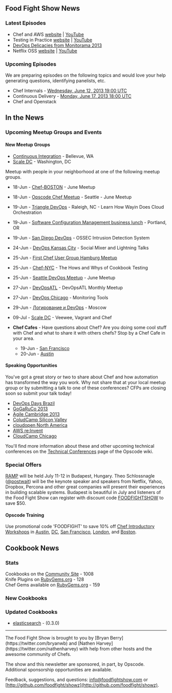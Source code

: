 Food Fight Show News
-------------------

### Latest Episodes
* Chef and AWS [website](http://foodfightshow.org/2013/06/amazon-web-services.html) | [YouTube](http://www.youtube.com/watch?v=b8LXZMjVi1A)
* Testing in Practice [website](http://foodfightshow.org/2013/05/testing-in-practice.html) | [YouTube](http://www.youtube.com/watch?v=DhcXXOIerIc)
* [DevOps Delicacies from Monitorama 2013](http://foodfightshow.org/2013/05/monitorama-2013.html)
* Netflix OSS [website](http://foodfightshow.org/2013/05/netflix-oss.html) | [YouTube](http://www.youtube.com/watch?v=A69uTnfQgB8)

### Upcoming Episodes
We are preparing episodes on the following topics and would love your help generating questions, identifying panelists, etc.

* Chef Internals - [Wednesday, June 12, 2013 19:00 UTC](http://www.timeanddate.com/worldclock/fixedtime.html?msg=Food+Fight+Show+-+Chef+Internals&iso=20130612T15&p1=1928&ah=1)
* Continuous Delivery - [Monday, June 17, 2013 18:00 UTC](http://www.timeanddate.com/worldclock/fixedtime.html?msg=Food+Fight+Show+-+Continuous+Delivery&iso=20130617T14&p1=1928)
* Chef and Openstack

In the News
-----------

### Upcoming Meetup Groups and Events

#### New Meetup Groups
- [Continuous Integration](http://www.meetup.com/Continuous-integration/) - Bellevue, WA
- [Scale DC](http://www.meetup.com/Scale-DC) - Washington, DC

Meetup with people in your neighborhood at one of the following meetup groups.

* 18-Jun - [Chef-BOSTON](http://www.meetup.com/Chef-BOSTON/events/114190842/) - June Meetup
* 18-Jun - [Opscode Chef Meetup](http://www.meetup.com/Opscode-Chef-Meetup/events/qbscvdyrjbxb/) - Seattle - June Meetup
* 19-Jun - [Triangle DevOps](http://www.meetup.com/Triangle-DevOps/events/121662952/) - Raleigh, NC - Learn How Wayin Does Cloud Orchestration
* 19-Jun - [Software Configuration Management business lunch](http://calagator.org/events/1250464265) - Portland, OR
* 19-Jun - [San Diego DevOps](http://www.meetup.com/sddevops/events/110022532/) - OSSEC Intrusion Detection System
* 24-Jun - [DevOps Kansas City](http://www.meetup.com/DevOps-Kansas-City/events/121035052/) - Social Mixer and Lightning Talks
* 25-Jun - [First Chef User Group Hamburg Meetup](http://www.meetup.com/Chef-User-Group-Hamburg/events/122050692/)
* 25-Jun - [Chef-NYC](http://www.meetup.com/Chef-NYC/events/122219772/) - The Hows and Whys of Cookbook Testing
* 25-Jun - [Seattle DevOps Meetup](http://www.meetup.com/Seattle-DevOps-Meetup-Group/events/102632382/) - June Meetup
* 27-Jun - [DevOpsATL](http://www.meetup.com/DevOpsATL/events/119242842/) - DevOpsATL Monthly Meetup
* 27-Jun - [DevOps Chicago](http://www.meetup.com/devops/events/119916312/) - Monitoring Tools
* 29-Jun - [Логирование и DevOps](http://www.meetup.com/DevOps-Moscow-in-Russian/events/120833962/) - Moscow
* 09-Jul - [Scale DC](http://www.meetup.com/Scale-DC/events/122924802/) - Veewee, Vagrant and Chef

* **Chef Cafes** - Have questions about Chef? Are you doing some cool stuff with Chef and what to share it with others chefs?  Stop by a Chef Cafe in your area.
  * 19-Jun - [San Francisco](http://www.meetup.com/The-Bay-Area-Chef-User-Group/events/111551612/)
  * 20-Jun - [Austin](http://austinchefcafe0613-eorg.eventbrite.com/) 


#### Speaking Opportunities

You've got a great story or two to share about Chef and how automation has transformed the way you work.  Why not share that at your local meetup group or by submitting a talk to one of these conferences?  CFPs are closing soon so submit your talk today!

* [DevOps Days Brazil](http://www.devopsdays.org/events/2013-brazil/propose/)
* [GoGaRuCo 2013](http://gogaruco.wufoo.com/forms/gogaruco-2013-call-for-proposals/)
* [Agile Cambridge 2013](http://lanyrd.com/2013/agile-cambridge/calls/qpxh/)
* [ColudCamp Silicon Valley](http://www.cloudcamp.org/siliconvalley/380)
* [cloudopen North America](http://events.linuxfoundation.org/events/cloudopen-north-america/program/cfp)
* [AWS re:Invent](https://reinvent.activeevents.com/portal/cfp/cfpLogin.ww)
* [CloudCamp Chicago](http://www.cloudcamp.org/chicago/378)

You'll find more information about these and other upcoming technical conferences on the [Technical Conferences](http://wiki.opscode.com/display/chef/Technical+Conferences) page of the Opscode wiki.

###  Special Offers

[RAMP](http://rampconf.com/) will be held July 11-12 in Budapest, Hungary.  Theo Schlossnagle ([@postwait](http://twitter.com/postwait)) will be the keynote speaker and speakers from Netflix, Yahoo, Dropbox, Percona and other great companies will present their experiences in building scalable systems.  Budapest is beautiful in July and listeners of the Food Fight Show can register with discount code [FOODFIGHTSHOW](http://rampconf.eventbrite.com/?discount=FOODFIGHTSHOW) to save $50.


#### Opscode Training

Use promotional code 'FOODFIGHT' to save 10% off [Chef Introductory Workshops](http://opscode.eventbrite.com/) in [Austin](http://www.eventbrite.com/event/5854090743/), [DC](http://www.eventbrite.com/event/6652009339/), [San Francisco](http://www.eventbrite.com/event/6651822781/), [London](http://www.eventbrite.com/event/6824445099/eorg), and [Boston](http://www.eventbrite.com/event/6652057483/).


Cookbook News<a name="cookbooks"></a>
-------------
### Stats

Cookbooks on the [Community Site](http://community.opscode.com) - 1008  
Knife Plugins on [RubyGems.org](http://rubygems.org) - 128  
Chef Gems available on [RubyGems.org](http://rubygems.org) - 159  

### New Cookbooks

### Updated Cookbooks

* [elasticsearch](https://github.com/elasticsearch/cookbook-elasticsearch/compare/0.2.7...0.3.0) - (0.3.0)

<hr />
The Food Fight Show is brought to you by [Bryan Berry](https://twitter.com/bryanwb) and [Nathen Harvey](https://twitter.com/nathenharvey) with help from other hosts and the awesome community of Chefs.

The show and this newsletter are sponsored, in part, by Opscode.  Additional sponsorship opportunities are available.

Feedback, suggestions, and questions:  [info@foodfightshow.com](mailto:info@foodfightshow.com) or  [http://github.com/foodfight/showz](http://github.com/foodfight/showz).
